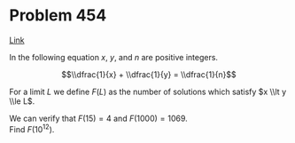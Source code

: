 # Problem 454

[Link](https://projecteuler.net/problem=454)

In the following equation $x$, $y$, and $n$ are positive integers.

$$\\dfrac{1}{x} + \\dfrac{1}{y} = \\dfrac{1}{n}$$

For a limit $L$ we define $F(L)$ as the number of solutions which satisfy $x \\lt y \\le L$.

We can verify that $F(15) = 4$ and $F(1000) = 1069$.  
Find $F(10^{12})$.
